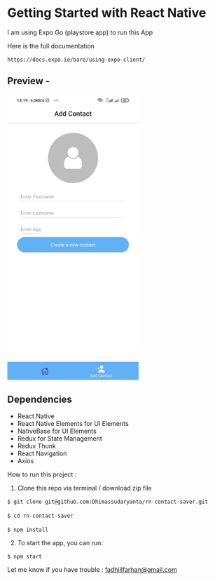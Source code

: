 # Getting Started with React Native

I am using Expo Go (playstore app) to run this App 

Here is the full documentation
``` 
https://docs.expo.io/bare/using-expo-client/
``` 
## Preview - 

<img src="screenshoot/screenshoot.gif" width="300">

## Dependencies
- React Native
- React Native Elements for UI Elements
- NativeBase for UI Elements
- Redux for State Management
- Redux Thunk
- React Navigation
- Axios

How to run this project :

1. Clone this repo via terminal / download zip file

``` 
$ git clone git@github.com:Dhimassudaryanta/rn-contact-saver.git

$ cd rn-contact-saver

$ npm install
```

2. To start the app, you can run:

```
$ npm start
```

Let me know if you have trouble : fadhiilfarhan@gmail.com
